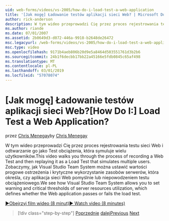 ```yaml
---
uid: web-forms/videos/vs-2005/how-do-i-load-test-a-web-application
title: '[Jak mogę] Ładowanie testów aplikacji sieci Web? | Microsoft Docs'
author: rick-anderson
description: W tym wideo przeprowadzi Cię przez proces rejestrowania testu sieci Web i odtwarzanie go jako Test obciążenia, która symuluje wielu użytkowników. Zobaczymy, jak Visual Studio...
ms.author: riande
ms.date: 07/01/2007
ms.assetid: 2b0649d3-d072-446a-9918-b2648de26472
msc.legacyurl: /web-forms/videos/vs-2005/how-do-i-load-test-a-web-application
msc.type: video
ms.openlocfilehash: 9171b4aeb806b20d9e5a8464d503551761d3b2b6
ms.sourcegitcommit: 24b1f6decbb17bb22a45166e5fdb0845c65af498
ms.translationtype: MT
ms.contentlocale: pl-PL
ms.lasthandoff: 03/01/2019
ms.locfileid: "57078074"
---
```

<a name="how-do-i-load-test-a-web-application"></a><span data-ttu-id="607c4-105">[Jak mogę] Ładowanie testów aplikacji sieci Web?</span><span class="sxs-lookup"><span data-stu-id="607c4-105">[How Do I:] Load Test a Web Application?</span></span>
====================
<span data-ttu-id="607c4-106">przez [Chris Menegay](https://twitter.com/CMenegay)</span><span class="sxs-lookup"><span data-stu-id="607c4-106">by [Chris Menegay](https://twitter.com/CMenegay)</span></span>

<span data-ttu-id="607c4-107">W tym wideo przeprowadzi Cię przez proces rejestrowania testu sieci Web i odtwarzanie go jako Test obciążenia, która symuluje wielu użytkowników.</span><span class="sxs-lookup"><span data-stu-id="607c4-107">This video walks you through the process of recording a Web Test and then replaying it as a Load Test that simulates multiple users.</span></span> <span data-ttu-id="607c4-108">Zobaczymy, jak Visual Studio Team System można ustawić wartości progowe ostrzeżenia i krytyczne wykorzystanie zasobów serwerów, która określa, czy aplikacja sieci Web pomyślnie lub niepowodzeniem testu obciążeniowego.</span><span class="sxs-lookup"><span data-stu-id="607c4-108">We see how Visual Studio Team System allows you to set warning and critical thresholds of server resources utilization, which defines whether the Web application passes or fails the load test.</span></span>

[<span data-ttu-id="607c4-109">&#9654;Obejrzyj film wideo (8 minut)</span><span class="sxs-lookup"><span data-stu-id="607c4-109">&#9654; Watch video (8 minutes)</span></span>](https://channel9.msdn.com/Blogs/ASP-NET-Site-Videos/how-do-i-load-test-a-web-application)

> [!div class="step-by-step"]
> <span data-ttu-id="607c4-110">[Poprzednie](how-do-i-practice-test-driven-development.md)
> [dalej](how-do-i-tune-web-application-performance-with-profiling.md)</span><span class="sxs-lookup"><span data-stu-id="607c4-110">[Previous](how-do-i-practice-test-driven-development.md)
[Next](how-do-i-tune-web-application-performance-with-profiling.md)</span></span>
